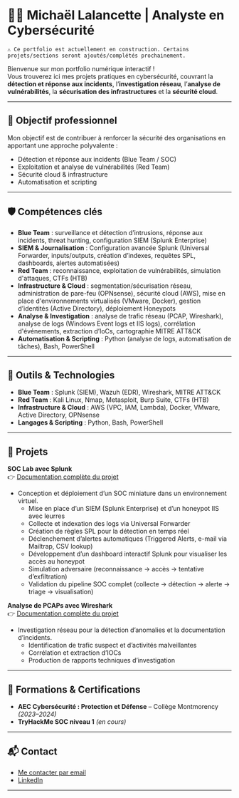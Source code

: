 # 👨‍💻 Michaël Lalancette | Analyste en Cybersécurité

    ⚠️ Ce portfolio est actuellement en construction. Certains projets/sections seront ajoutés/complétés prochainement.

Bienvenue sur mon portfolio numérique interactif !  
Vous trouverez ici mes projets pratiques en cybersécurité, couvrant la **détection et réponse aux incidents**, l’**investigation réseau**, l’**analyse de vulnérabilités**, la **sécurisation des infrastructures** et la **sécurité cloud**.


---

## 🎯 Objectif professionnel
Mon objectif est de contribuer à renforcer la sécurité des organisations en apportant une approche polyvalente :  
- Détection et réponse aux incidents (Blue Team / SOC)  
- Exploitation et analyse de vulnérabilités (Red Team)  
- Sécurité cloud & infrastructure  
- Automatisation et scripting 

---

## 🛡️ Compétences clés
- **Blue Team** : surveillance et détection d’intrusions, réponse aux incidents, threat hunting, configuration SIEM (Splunk Enterprise)
- **SIEM & Journalisation** : Configuration avancée Splunk (Universal Forwarder, inputs/outputs, création d’indexes, requêtes SPL, dashboards, alertes automatisées)  
- **Red Team** : reconnaissance, exploitation de vulnérabilités, simulation d'attaques, CTFs (HTB)    
- **Infrastructure & Cloud** : segmentation/sécurisation réseau, administration de pare-feu (OPNsense), sécurité cloud (AWS), mise en place d'environnements virtualisés (VMware, Docker), gestion d’identités (Active Directory), déploiement Honeypots  
- **Analyse & Investigation** : analyse de trafic réseau (PCAP, Wireshark), analyse de logs (Windows Event logs et IIS logs), corrélation d'événements, extraction d’IoCs, cartographie MITRE ATT&CK  
- **Automatisation & Scripting** : Python (analyse de logs, automatisation de tâches), Bash, PowerShell  

---

## 🧰 Outils & Technologies
- **Blue Team** : Splunk (SIEM), Wazuh (EDR), Wireshark, MITRE ATT&CK  
- **Red Team** : Kali Linux, Nmap, Metasploit, Burp Suite, CTFs (HTB)  
- **Infrastructure & Cloud** : AWS (VPC, IAM, Lambda), Docker, VMware, Active Directory, OPNsense  
- **Langages & Scripting** : Python, Bash, PowerShell  

---

## 📂 Projets
**SOC Lab avec Splunk**  
👉 [Documentation complète du projet](https://github.com/Michael-Lalancette/SOC-Splunk-Lab)  
  - Conception et déploiement d’un SOC miniature dans un environnement virtuel.  
    - Mise en place d’un SIEM (Splunk Enterprise) et d’un honeypot IIS avec leurres  
    - Collecte et indexation des logs via Universal Forwarder  
    - Création de règles SPL pour la détection en temps réel  
    - Déclenchement d’alertes automatiques (Triggered Alerts, e-mail via Mailtrap, CSV lookup)  
    - Développement d’un dashboard interactif Splunk pour visualiser les accès au honeypot  
    - Simulation adversaire (reconnaissance → accès → tentative d’exfiltration)  
    - Validation du pipeline SOC complet (collecte → détection → alerte → triage → visualisation)  



**Analyse de PCAPs avec Wireshark**  
👉 [Documentation complète du projet](https://github.com/Michael-Lalancette/PCAP-Investigation/tree/main)  
  - Investigation réseau pour la détection d’anomalies et la documentation d’incidents.   
    - Identification de trafic suspect et d’activités malveillantes  
    - Corrélation et extraction d’IOCs  
    - Production de rapports techniques d’investigation  


---

## 📜 Formations & Certifications
- **AEC Cybersécurité : Protection et Défense** – Collège Montmorency *(2023–2024)*  
- **TryHackMe SOC niveau 1** *(en cours)*


---

## 📬 Contact
- [Me contacter par email](mailto:michael.lalancette@proton.me)
- [LinkedIn](https://www.linkedin.com/in/michael-lalancette-scope/)

---






